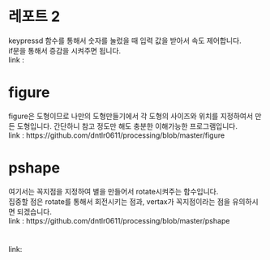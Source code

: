 <h1> 레포트 2 </h1>
 keypressd 함수를 통해서 숫자를 눌렀을 때 입력 값을 받아서 속도 제어합니다.<br>
if문을 통해서 증감을 시켜주면 됩니다.<br>
link :
<h1> figure </h1>
figure은 도형이므로 나만의 도형만들기에서 각 도형의 사이즈와 위치를 지정하여서 만든 도형입니다.
간단하니 참고 정도만 해도 충분한 이해가능한 프로그램입니다. <br>
link : https://github.com/dntlr0611/processing/blob/master/figure
<h1> pshape </h1>
여기서는 꼭지점을 지정하여 별을 만들어서 rotate시켜주는 함수입니다. <br>
집중할 점은 rotate를 통해서 회전시키는 점과, vertax가 꼭지점이라는 점을 유의하시면 되겠습니다. <br>
link : https://github.com/dntlr0611/processing/blob/master/pshape
<h1> </h1>
link:
<h1> </h1>
